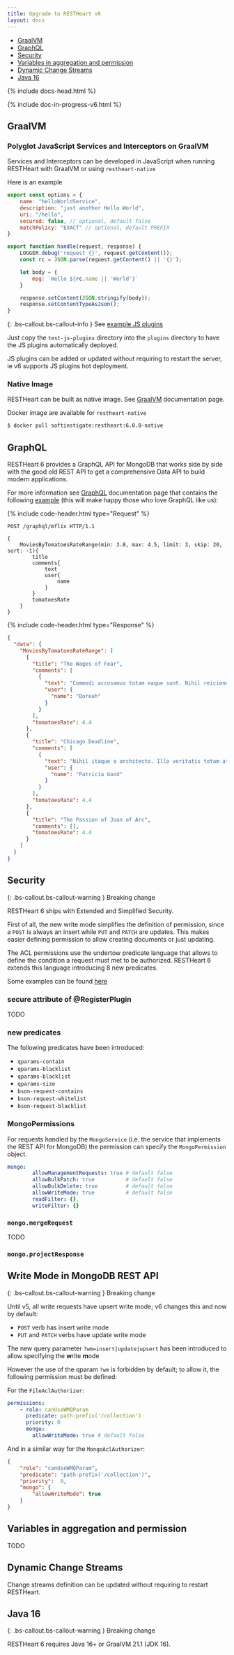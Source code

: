 ```yaml
---
title: Upgrade to RESTHeart v6
layout: docs
---
```


<div markdown="1" class="d-none d-xl-block col-xl-2 order-last bd-toc">

- [GraalVM](#graalvm)
- [GraphQL](#graphql)
- [Security](#security)
- [Variables in aggregation and permission](#variables-in-aggregation-and-permission)
- [Dynamic Change Streams](#dynamic-change-streams)
- [Java 16](#java-16)

</div>

<div markdown="1" class="col-12 col-md-9 col-xl-8 py-md-3 bd-content">

{% include docs-head.html %}

{% include doc-in-progress-v6.html %}

## GraalVM

### Polyglot JavaScript Services and Interceptors on GraalVM

Services and Interceptors can be developed in JavaScript when running RESTHeart with GraalVM or using `restheart-native`

Here is an example

```javascript
export const options = {
    name: "helloWorldService",
    description: "just another Hello World",
    uri: "/hello",
    secured: false, // optional, default false
    matchPolicy: "EXACT" // optional, default PREFIX
}

export function handle(request, response) {
    LOGGER.debug('request {}', request.getContent());
    const rc = JSON.parse(request.getContent() || '{}');

    let body = {
        msg: `Hello ${rc.name || 'World'}`
    }

    response.setContent(JSON.stringify(body));
    response.setContentTypeAsJson();
}
```

{: .bs-callout.bs-callout-info }
See [example JS plugins](https://github.com/SoftInstigate/restheart/tree/master/polyglot/src/test/resources)

Just copy the `test-js-plugins` directory into the `plugins` directory to have the JS plugins automatically deployed.

JS plugins can be added or updated without requiring to restart the server, ie v6 supports JS plugins hot deployment.

### Native Image

RESTHeart can be built as native image. See [GraalVM](/docs/graalvm/) documentation page.

Docker image are available for `restheart-native`

```bash
$ docker pull softinstigate:restheart:6.0.0-native
```

## GraphQL

RESTHeart 6 provides a GraphQL API for MongoDB that works side by side with the good old REST API to get a comprehensive Data API to build modern applications.

For more information see [GraphQL](/docs/graphql/) documentation page that contains the following [example](/docs/graphql/#a-complete-example) (this will make happy those who love GraphQL like us):

{% include code-header.html
    type="Request"
%}

```http
POST /graphql/mflix HTTP/1.1

{
    MoviesByTomatoesRateRange(min: 3.8, max: 4.5, limit: 3, skip: 20, sort: -1){
        title
        comments{
            text
            user{
                name
            }
        }
        tomatoesRate
    }
}
```

{% include code-header.html
    type="Response"
%}

```json
{
  "data": {
    "MoviesByTomatoesRateRange": [
      {
        "title": "The Wages of Fear",
        "comments": [
          {
            "text": "Commodi accusamus totam eaque sunt. Nihil reiciendis commodi molestiae esse ipsam corporis reprehenderit. Non nam similique vel dolor magni quia quis.",
            "user": {
              "name": "Doreah"
            }
          }
        ],
        "tomatoesRate": 4.4
      },
      {
        "title": "Chicago Deadline",
        "comments": [
          {
            "text": "Nihil itaque a architecto. Illo veritatis totam at quibusdam. Doloremque hic totam consequuntur omnis molestiae commodi iste. Quis alias commodi nemo eveniet.",
            "user": {
              "name": "Patricia Good"
            }
          }
        ],
        "tomatoesRate": 4.4
      },
      {
        "title": "The Passion of Joan of Arc",
        "comments": [],
        "tomatoesRate": 4.4
      }
    ]
  }
}
```

## Security

{: .bs-callout.bs-callout-warning }
Breaking change

RESTHeart 6 ships with Extended and Simplified Security.

First of all, the new write mode simplifies the definition of permission, since a `POST` is always an insert while `PUT` and `PATCH` are updates. This makes easier defining permission to allow creating documents or just updating.

The ACL permissions use the undertow predicate language that allows to define the condition a request must met to be authorized. RESTHeart 6 extends this language introducing 8 new predicates.

Some examples can be found [here](https://github.com/SoftInstigate/restheart/blob/master/core/etc/acl.yml)

### secure attribute of @RegisterPlugin

TODO

### new predicates

The following predicates have been introduced:

- `qparams-contain`
- `qparams-blacklist`
- `qparams-blacklist`
- `qparams-size`
- `bson-request-contains`
- `bson-request-whitelist`
- `bson-request-blacklist`

### MongoPermissions

For requests handled by the `MongoService` (i.e. the service that implements the REST API for MongoDB) the permission can specify the `MongoPermission` object.

```yml
mongo:
        allowManagementRequests: true # default false
        allowBulkPatch: true          # default false
        allowBulkDelete: true         # default false
        allowWriteMode: true          # default false
        readFilter: {},
        writeFilter: {}
```

### `mongo.mergeRequest`

TODO

### `mongo.projectResponse`


## Write Mode in MongoDB REST API

{: .bs-callout.bs-callout-warning }
Breaking change

Until v5, all write requests have upsert write mode; v6 changes this and now by default:

- `POST` verb has insert write mode
- `PUT` and `PATCH` verbs have update write mode

The new query parameter `?wm=insert|update|upsert` has been introduced to allow specifying the **w**rite **m**ode

However the use of the qparam `?wm` is forbidden by default; to allow it, the following permission must be defined:

For the `FileAclAuthorizer`:

```yml
permissions:
    - role: canUseWMQParam
      predicate: path-prefix('/collection')
      priority: 0
      mongo:
        allowWriteMode: true # default false
```

And in a similar way for the `MongoAclAuthorizer`:

```json
{
    "role": "canUseWMQParam",
    "predicate": "path-prefix('/collection')",
    "priority":  0,
    "mongo": {
        "allowWriteMode": true
    }
}
```

## Variables in aggregation and permission

TODO

## Dynamic Change Streams

Change streams definition can be updated without requiring to restart RESTHeart.

## Java 16

{: .bs-callout.bs-callout-warning }
Breaking change

RESTHeart 6 requires Java 16+ or GraalVM 21.1 (JDK 16).

</div>
